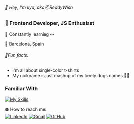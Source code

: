 ###### 👋 Hey, I’m Ilya, aka @ReddyWish
### 🧘 Frontend Developer, JS Enthusiast
🌱 Constantly learning ∞

📍 Barcelona, Spain

###### 📎Fun facts: 
- I'm all about single-color t-shirts
- My nickname is just mashup of my lovely dogs names 🐶🐶

### Familiar With

[![My Skills](https://skillicons.dev/icons?i=html,css,sass,js,ts,react,mongodb,nextjs,nodejs)](https://skillicons.dev)


☎️ How to reach me: <br>
[![LinkedIn](https://img.shields.io/badge/LinkedIn-0077B5?style=for-the-badge&logo=linkedin&logoColor=white)](https://www.linkedin.com/in/ilya-shuvatov-51b37624a/)
[![Gmail](https://img.shields.io/badge/Gmail-D14836?style=for-the-badge&logo=gmail&logoColor=white)](mailto:ilya.shuvatov1@gmail.com)
[![GitHub](https://img.shields.io/badge/github-%23121011.svg?style=for-the-badge&logo=github&logoColor=white)](https://github.com/ReddyWish)

